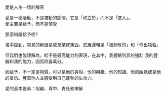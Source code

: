 愛是人生一切的解答

愛是一種活動，不是被動的感情。它是「屹立於」而不是「墜入」。  
愛主要是給予，而不是領受

那麼何謂給予呢?

書中提到，常見的解讀是放棄某修東西，底層邏輯是「被剝奪的」和「作出犧牲」<br>  

但我們也能理解為，給予是最高能力的表現，在其中，我體驗到我的強壯 我的豐饒和我的能力，因而欣喜萬分。  <br>

而給予，不一定是物質，可以是他的喜悅、他的興趣、他的知識、他的幽默或是他的憂愁。豐富他人並感受到自己蓬勃的生命力。  

愛的基本要素：照顧、尊中、責任和瞭解